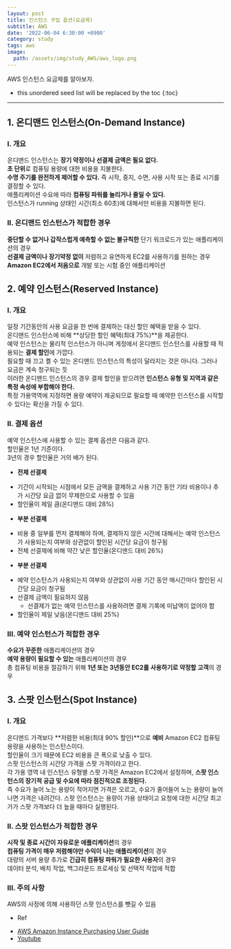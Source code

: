 ```yaml
---
layout: post
title: 인스턴스 구입 옵션(요금제)
subtitle: AWS
date: '2022-06-04 6:30:00 +0900'
category: study
tags: aws
image:
  path: /assets/img/study_AWS/aws_logo.png
---
```


AWS 인스턴스 요금제를 알아보자.

<!--more-->

* this unordered seed list will be replaced by the toc
{:toc}

<hr/>

## 1. 온디맨드 인스턴스(On-Demand Instance)

### I. 개요

 온디맨드 인스턴스는 **장기 약정이나 선결제 금액은 필요 없다.** <br>
 **초 단위**로 컴퓨팅 용량에 대한 비용을 지불한다.<br>
 **수명 주기를 완전하게 제어할 수 있다.** 즉 시작, 중지, 수면, 사용 시작 또는 종료 시기를 결정할 수 있다.<br>
 애플리케이션 수요에 따라 **컴퓨팅 파워를 늘리거나 줄일 수 있다.**<br>
 인스턴스가 running 상태인 시간(최소 60초)에 대해서만 비용을 지불하면 된다.

### II. 온디맨드 인스턴스가 적합한 경우

 **중단할 수 없거나 갑작스럽게 예측할 수 없는 불규칙한** 단기 워크로드가 있는 애플리케이션의 경우 <br>
 **선결제 금액이나 장기약정 없이** 저렴하고 유연하게 EC2를 사용하기를 원하는 경우<br>
 **Amazon EC2에서 처음으로** 개발 또는 시험 중인 애플리케이션

## 2. 예약 인스턴스(Reserved Instance)

### I. 개요

 일정 기간동안의 사용 요금을 한 번에 결제하는 대신 할인 혜택을 받을 수 있다.<br>
 온디맨드 인스턴스에 비해 **상당한 할인 혜택(최대 75%)**을 제공한다.<br>
 예약 인스턴스는 물리적 인스턴스가 아니며 게정에서 온디맨드 인스턴스를 사용할 때 적용되는 **결제 할인**에 가깝다.<br>
 필요할 때 끄고 켤 수 있는 온디맨드 인스턴스의 특성이 달라지는 것은 아니다. 그러나 요금은 계속 청구되는 듯<br>
 이러한 온디맨드 인스턴스의 경우 결제 할인을 받으려면 **인스턴스 유형 및 지역과 같은 특정 속성에 부합해야 한다.**<br>
 특정 가용역역에 지정하면 용량 예약이 제공되므로 필요할 때 예약한 인스턴스를 시작할 수 있다는 확신을 가질 수 있다.<br>

### II. 결제 옵션

 예약 인스턴스에 사용할 수 있는 결제 옵션은 다음과 같다.<br>
 할인율은 1년 기준이다.<br>
 3년의 경우 할인율은 거의 배가 된다.

 * **전체 선결제**
  + 기간이 시작되는 시점에서 모든 금액을 결제하고 사용 기간 동안 기타 비용이나 추가 시간당 요금 없이 무제한으로 사용할 수 있음
  + 할인율이 제일 큼(온디맨드 대비 28%)

 * **부분 선결제**
  + 비용 중 일부를 먼저 결제해야 하며, 결제하지 않은 시간에 대해서는 예약 인스턴스가 사용되는지 여부와 상관없이 할인된 시간당 요금이 청구됨
  + 전체 선결제에 비해 약간 낮은 할인율(온디맨드 대비 26%)

 * **부분 선결제**
  + 예약 인스턴스가 사용되는지 여부와 상관없이 사용 기간 동안 매시간마다 할인된 시간당 요금이 청구됨
  + 선결제 금액이 필요하지 않음
    - 선결제가 없는 예약 인스턴스를 사용하려면 결제 기록에 미납액이 없어야 함
  + 할인율이 제일 낮음(온디맨드 대비 25%)

### III. 예약 인스턴스가 적합한 경우

 **수요가 꾸준한** 애플리케이션의 경우<br>
 **예약 용량이 필요할 수 있는** 애플리케이션의 경우<br>
 총 컴퓨팅 비용을 절감하기 위해 **1년 또는 3년동안 EC2를 사용하기로 약정할 고객**의 경우<br>
 
## 3. 스팟 인스턴스(Spot Instance)

### I. 개요
 
 온디맨드 가격보다 **저렴한 비용(최대 90% 할인)**으로 **예비** Amazon EC2 컴퓨팅 용량을 사용하는 인스턴스이다.<br>
 할인율이 크기 때문에 EC2 비용을 큰 폭으로 낮출 수 있다.<br>
 스팟 인스턴스의 시간당 가격을 스팟 가격이라고 한다.<br>
 각 가용 영역 내 인스턴스 유형별 스팟 가격은 Amazon EC2에서 설정하며, **스팟 인스턴스의 장기적 공급 및 수요에 따라 점진적으로 조정된다.**<br>
 즉 수요가 늘어 노는 용량이 적어지면 가격은 오르고, 수요가 줄어들어 노는 용량이 늘어나면 가격은 내려간다.
 스팟 인스턴스는 용량이 가용 상태이고 요청에 대한 시간당 최고가가 스팟 가격보다 더 높을 때마다 실행된다.
 
### II. 스팟 인스턴스가 적합한 경우

 **시작 및 종료 시간이 자유로운 애플리케이션**의 경우<br>
 **컴퓨팅 가격이 매우 저렴해야만 수익이 나는 애플리케이션**의 경우<br>
 대량의 서버 용량 추가로 **긴급히 컴퓨팅 파워가 필요한 사용자**의 경우<br>
 데이터 분석, 배치 작업, 백그라운드 프로세싱 및 선택적 작업에 적합

### III. 주의 사항

 AWS의 사정에 의해 사용하던 스팟 인스턴스를 뺏길 수 있음


 * Ref
  - [AWS Amazon Instance Purchasing User Guide](https://docs.aws.amazon.com/ko_kr/ko_kr/AWSEC2/latest/WindowsGuide/instance-purchasing-options.html)
  - [Youtube](https://www.youtube.com/watch?v=0LaVUIkI4h4&list=PLuHgQVnccGMC5AYnBg8ffg5utOLwEj4fZ&index=7&ab_channel=%EC%83%9D%ED%99%9C%EC%BD%94%EB%94%A9)